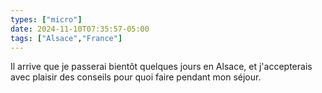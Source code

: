 ```yaml
---
types: ["micro"]
date: 2024-11-10T07:35:57-05:00
tags: ["Alsace","France"]
---
```

Il arrive que je passerai bientôt quelques jours en Alsace, et j'accepterais avec plaisir des conseils pour quoi faire pendant mon séjour.
